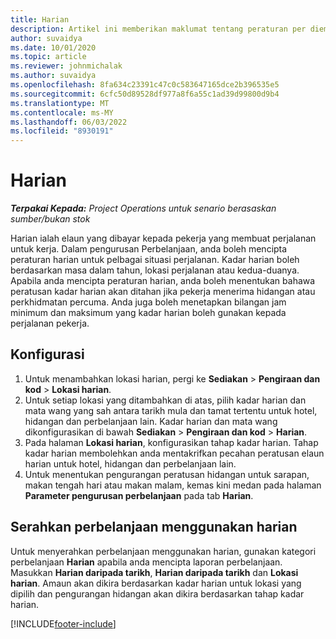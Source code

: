 ```yaml
---
title: Harian
description: Artikel ini memberikan maklumat tentang peraturan per diem yang digunakan dalam pengurusan Perbelanjaan.
author: suvaidya
ms.date: 10/01/2020
ms.topic: article
ms.reviewer: johnmichalak
ms.author: suvaidya
ms.openlocfilehash: 8fa634c23391c47c0c583647165dce2b396535e5
ms.sourcegitcommit: 6cfc50d89528df977a8f6a55c1ad39d99800d9b4
ms.translationtype: MT
ms.contentlocale: ms-MY
ms.lasthandoff: 06/03/2022
ms.locfileid: "8930191"
---
```

# <a name="per-diems"></a>Harian

_**Terpakai Kepada:** Project Operations untuk senario berasaskan sumber/bukan stok_


Harian ialah elaun yang dibayar kepada pekerja yang membuat perjalanan untuk kerja. Dalam pengurusan Perbelanjaan, anda boleh mencipta peraturan harian untuk pelbagai situasi perjalanan. Kadar harian boleh berdasarkan masa dalam tahun, lokasi perjalanan atau kedua-duanya. Apabila anda mencipta peraturan harian, anda boleh menentukan bahawa peratusan kadar harian akan ditahan jika pekerja menerima hidangan atau perkhidmatan percuma. Anda juga boleh menetapkan bilangan jam minimum dan maksimum yang kadar harian boleh gunakan kepada perjalanan pekerja.

## <a name="configuration"></a>Konfigurasi 

1. Untuk menambahkan lokasi harian, pergi ke **Sediakan** > **Pengiraan dan kod** > **Lokasi harian**.
2. Untuk setiap lokasi yang ditambahkan di atas, pilih kadar harian dan mata wang yang sah antara tarikh mula dan tamat tertentu untuk hotel, hidangan dan perbelanjaan lain. Kadar harian dan mata wang dikonfigurasikan di bawah **Sediakan** > **Pengiraan dan kod** > **Harian**.
3. Pada halaman **Lokasi harian**, konfigurasikan tahap kadar harian. Tahap kadar harian membolehkan anda mentakrifkan pecahan peratusan elaun harian untuk hotel, hidangan dan perbelanjaan lain. 
4. Untuk menentukan pengurangan peratusan hidangan untuk sarapan, makan tengah hari atau makan malam, kemas kini medan pada halaman **Parameter pengurusan perbelanjaan** pada tab **Harian**. 
    
## <a name="submit-expenses-using-per-diem"></a>Serahkan perbelanjaan menggunakan harian
Untuk menyerahkan perbelanjaan menggunakan harian, gunakan kategori perbelanjaan **Harian** apabila anda mencipta laporan perbelanjaan. Masukkan **Harian daripada tarikh**, **Harian daripada tarikh** dan **Lokasi harian**. Amaun akan dikira berdasarkan kadar harian untuk lokasi yang dipilih dan pengurangan hidangan akan dikira berdasarkan tahap kadar harian.


[!INCLUDE[footer-include](../includes/footer-banner.md)]